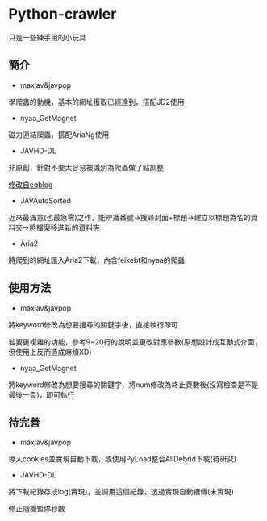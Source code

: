 # Python-crawler
只是一些練手用的小玩具

## 簡介
* maxjav&javpop

學爬蟲的動機，基本的網址獲取已經達到，搭配JD2使用

* nyaa_GetMagnet

磁力連結爬蟲，搭配AriaNg使用

* JAVHD-DL

非原創，針對不要太容易被識別為爬蟲做了點調整

[修改自eqblog](http://www.hostloc.com/thread-433873-1-1.html)

* JAVAutoSorted

近來最滿意(也最急需)之作，能辨識番號→搜尋封面+標題→建立以標題為名的資料夾→將檔案移進新的資料夾

* Aria2

將爬到的網址匯入Aria2下載，內含feikebt和nyaa的爬蟲

## 使用方法

* maxjav&javpop

將keyword修改為想要搜尋的關鍵字後，直接執行即可

若要更複雜的功能，參考9~20行的說明並更改對應參數(原想設計成互動式介面，但使用上反而造成麻煩XD)

* nyaa_GetMagnet

將keyword修改為想要搜尋的關鍵字，將num修改為終止頁數後(沒寫檢查是不是最後一頁)，即可執行

## 待完善

* maxjav&javpop

導入cookies並實現自動下載，或使用PyLoad整合AllDebrid下載(待研究)

* JAVHD-DL

將下載紀錄存成log(實現)，並調用這個紀錄，透過實現自動續傳(未實現)

修正隨機暫停秒數
